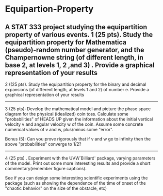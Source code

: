 # Equipartion-Property
A STAT 333 project studying the equipartition property of various events.
1  (25 pts).  Study the equipartition property for Mathematica (pseudo)-random number generator, and the Champernowne  string (of different length, in base 2, at levels 1, 2 ,and 3) . Provide a graphical representation of your results
--------------------------
2   ((25 pts).  Study the equipartition property for    the binary and decimal expansions (of different length, at levels 1 and 2) of  number e. Provide a graphical representation of your results

 _______________________

3 (25 pts): Develop the mathematical model and picture the phase space diagram for the physical (idealized) coin toss. Calculate some "probabilities"  of  HEADS UP given the information about the initial vertical velocity v and angular velocity w of the coin. Assume some concrete numerical values of v and w, plus/minus some "error".

Bonus (5): Can you prove rigorously that if v and w go to infinity then the above "probabilities" converge to 1/2?

__________________________
4    (25 pts) .  Experiment with the  UVW`Billiard'  package, varying parameters of the model. Print out some more interesting results and provide a short commentary(remember figure captions). 

 See if you can design some interesting scientific experiments using the package (such as showing the  dependence of the time of onset of the "chaotic behavior" on the size of the obstacle, etc)
